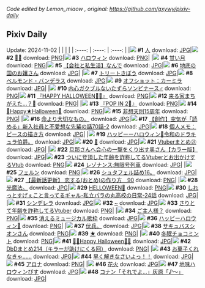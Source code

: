 *Code edited by Lemon_miaow , original: https://github.com/gxywy/pixiv-daily*
## Pixiv Daily 
Update: 2024-11-02
|      |      |      |
| :----: | :----: | :----: |
|![](https://pximg.lemonmiaow.xyz/c/240x480/img-master/img/2024/11/01/00/03/06/123872674_p0_master1200.jpg) **#1** [人](https://www.pixiv.net/artworks/123872674) download: [JPG](https://pximg.lemonmiaow.xyz/img-original/img/2024/11/01/00/03/06/123872674_p0.jpg)|![](https://pximg.lemonmiaow.xyz/c/240x480/img-master/img/2024/10/31/00/08/08/123830636_p0_master1200.jpg) **#2** [💛🖤](https://www.pixiv.net/artworks/123830636) download: [PNG](https://pximg.lemonmiaow.xyz/img-original/img/2024/10/31/00/08/08/123830636_p0.png)|![](https://pximg.lemonmiaow.xyz/c/240x480/img-master/img/2024/10/31/22/04/43/123865229_p0_master1200.jpg) **#3** [ハロウィン](https://www.pixiv.net/artworks/123865229) download: [PNG](https://pximg.lemonmiaow.xyz/img-original/img/2024/10/31/22/04/43/123865229_p0.png)|
|![](https://pximg.lemonmiaow.xyz/c/240x480/img-master/img/2024/11/01/00/00/53/123872359_p0_master1200.jpg) **#4** [甘い月](https://www.pixiv.net/artworks/123872359) download: [PNG](https://pximg.lemonmiaow.xyz/img-original/img/2024/11/01/00/00/53/123872359_p0.png)|![](https://pximg.lemonmiaow.xyz/c/240x480/img-master/img/2024/11/01/12/00/12/123886537_p0_master1200.jpg) **#5** [【会社と私生活】なんで](https://www.pixiv.net/artworks/123886537) download: [JPG](https://pximg.lemonmiaow.xyz/img-original/img/2024/11/01/12/00/12/123886537_p0.jpg)|![](https://pximg.lemonmiaow.xyz/c/240x480/img-master/img/2024/11/01/07/30/04/123882201_p0_master1200.jpg) **#6** [地底の国のお嬢さん](https://www.pixiv.net/artworks/123882201) download: [JPG](https://pximg.lemonmiaow.xyz/img-original/img/2024/11/01/07/30/04/123882201_p0.jpg)|
|![](https://pximg.lemonmiaow.xyz/c/240x480/img-master/img/2024/10/31/21/46/49/123864148_p0_master1200.jpg) **#7** [トリートきぼう](https://www.pixiv.net/artworks/123864148) download: [JPG](https://pximg.lemonmiaow.xyz/img-original/img/2024/10/31/21/46/49/123864148_p0.jpg)|![](https://pximg.lemonmiaow.xyz/c/240x480/img-master/img/2024/11/01/00/00/50/123872348_p0_master1200.jpg) **#8** [ベルモンド・バンデラス](https://www.pixiv.net/artworks/123872348) download: [JPG](https://pximg.lemonmiaow.xyz/img-original/img/2024/11/01/00/00/50/123872348_p0.jpg)|![](https://pximg.lemonmiaow.xyz/c/240x480/img-master/img/2024/10/31/20/18/33/123859542_p0_master1200.jpg) **#9** [オフショット：カーミラ](https://www.pixiv.net/artworks/123859542) download: [JPG](https://pximg.lemonmiaow.xyz/img-original/img/2024/10/31/20/18/33/123859542_p0.jpg)|
|![](https://pximg.lemonmiaow.xyz/c/240x480/img-master/img/2024/10/31/12/30/03/123845552_p0_master1200.jpg) **#10** [内心ガクブルないたずらソンビナース♂](https://www.pixiv.net/artworks/123845552) download: [PNG](https://pximg.lemonmiaow.xyz/img-original/img/2024/10/31/12/30/03/123845552_p0.png)|![](https://pximg.lemonmiaow.xyz/c/240x480/img-master/img/2024/10/31/00/22/58/123831531_p0_master1200.jpg) **#11** [『HAPPY HALLOWEEN🎃👻』](https://www.pixiv.net/artworks/123831531) download: [PNG](https://pximg.lemonmiaow.xyz/img-original/img/2024/10/31/00/22/58/123831531_p0.png)|![](https://pximg.lemonmiaow.xyz/c/240x480/img-master/img/2024/10/31/20/08/33/123859058_p0_master1200.jpg) **#12** [来る家まちがえた…？🎃](https://www.pixiv.net/artworks/123859058) download: [PNG](https://pximg.lemonmiaow.xyz/img-original/img/2024/10/31/20/08/33/123859058_p0.png)|
|![](https://pximg.lemonmiaow.xyz/c/240x480/img-master/img/2024/10/31/00/21/23/123831442_p0_master1200.jpg) **#13** [『POP IN 2🌟』](https://www.pixiv.net/artworks/123831442) download: [PNG](https://pximg.lemonmiaow.xyz/img-original/img/2024/10/31/00/21/23/123831442_p0.png)|![](https://pximg.lemonmiaow.xyz/c/240x480/img-master/img/2024/11/01/00/00/33/123872280_p0_master1200.jpg) **#14** [🎃Happy★Halloween🎃](https://www.pixiv.net/artworks/123872280) download: [PNG](https://pximg.lemonmiaow.xyz/img-original/img/2024/11/01/00/00/33/123872280_p0.png)|![](https://pximg.lemonmiaow.xyz/c/240x480/img-master/img/2024/10/31/00/18/04/123831240_p0_master1200.jpg) **#15** [非想天則15周年](https://www.pixiv.net/artworks/123831240) download: [PNG](https://pximg.lemonmiaow.xyz/img-original/img/2024/10/31/00/18/04/123831240_p0.png)|
|![](https://pximg.lemonmiaow.xyz/c/240x480/img-master/img/2024/11/01/17/56/45/123893154_p0_master1200.jpg) **#16** [命より大切なもの。](https://www.pixiv.net/artworks/123893154) download: [JPG](https://pximg.lemonmiaow.xyz/img-original/img/2024/11/01/17/56/45/123893154_p0.jpg)|![](https://pximg.lemonmiaow.xyz/c/240x480/img-master/img/2024/11/01/18/01/03/123893412_p0_master1200.jpg) **#17** [【創作】空気が「読める」新入社員と不愛想な先輩の話70話-2](https://www.pixiv.net/artworks/123893412) download: [JPG](https://pximg.lemonmiaow.xyz/img-original/img/2024/11/01/18/01/03/123893412_p0.jpg)|![](https://pximg.lemonmiaow.xyz/c/240x480/img-master/img/2024/10/31/06/00/07/123838578_p0_master1200.jpg) **#18** [個人メモ：ピースの描き方](https://www.pixiv.net/artworks/123838578) download: [JPG](https://pximg.lemonmiaow.xyz/img-original/img/2024/10/31/06/00/07/123838578_p0.jpg)|
|![](https://pximg.lemonmiaow.xyz/c/240x480/img-master/img/2024/10/31/11/48/34/123844573_p0_master1200.jpg) **#19** [ハッピーーハロウィン🎃令和のドラキュラ伯爵。](https://www.pixiv.net/artworks/123844573) download: [JPG](https://pximg.lemonmiaow.xyz/img-original/img/2024/10/31/11/48/34/123844573_p0.jpg)|![](https://pximg.lemonmiaow.xyz/c/240x480/img-master/img/2024/10/31/00/00/37/123829711_p0_master1200.jpg) **#20** [👻](https://www.pixiv.net/artworks/123829711) download: [JPG](https://pximg.lemonmiaow.xyz/img-original/img/2024/10/31/00/00/37/123829711_p0.jpg)|![](https://pximg.lemonmiaow.xyz/c/240x480/img-master/img/2024/10/31/23/16/12/123869376_p0_master1200.jpg) **#21** [Vtuberまとめ㉑](https://www.pixiv.net/artworks/123869376) download: [JPG](https://pximg.lemonmiaow.xyz/img-original/img/2024/10/31/23/16/12/123869376_p0.jpg)|
|![](https://pximg.lemonmiaow.xyz/c/240x480/img-master/img/2024/10/31/00/01/29/123829878_p0_master1200.jpg) **#22** [旦那さんへ会心の一撃をくり出す奥さん【カラー版】](https://www.pixiv.net/artworks/123829878) download: [JPG](https://pximg.lemonmiaow.xyz/img-original/img/2024/10/31/00/01/29/123829878_p0.jpg)|![](https://pximg.lemonmiaow.xyz/c/240x480/img-master/img/2024/10/31/20/08/49/123859073_p0_master1200.jpg) **#23** [ついに登頂した年齢を詐称してるVtuberとお出かけするVtub](https://www.pixiv.net/artworks/123859073) download: [PNG](https://pximg.lemonmiaow.xyz/img-original/img/2024/10/31/20/08/49/123859073_p0.png)|![](https://pximg.lemonmiaow.xyz/c/240x480/img-master/img/2024/10/31/18/22/30/123854352_p0_master1200.jpg) **#24** [レゾナンス:無限号列車](https://www.pixiv.net/artworks/123854352) download: [JPG](https://pximg.lemonmiaow.xyz/img-original/img/2024/10/31/18/22/30/123854352_p0.jpg)|
|![](https://pximg.lemonmiaow.xyz/c/240x480/img-master/img/2024/10/31/00/19/13/123831309_p0_master1200.jpg) **#25** [フェルン](https://www.pixiv.net/artworks/123831309) download: [PNG](https://pximg.lemonmiaow.xyz/img-original/img/2024/10/31/00/19/13/123831309_p0.png)|![](https://pximg.lemonmiaow.xyz/c/240x480/img-master/img/2024/11/01/19/18/23/123895645_p0_master1200.jpg) **#26** [シュタフェル詰め16。](https://www.pixiv.net/artworks/123895645) download: [JPG](https://pximg.lemonmiaow.xyz/img-original/img/2024/11/01/19/18/23/123895645_p0.jpg)|![](https://pximg.lemonmiaow.xyz/c/240x480/img-master/img/2024/11/01/12/50/42/123887536_p0_master1200.jpg) **#27** [【最新話更新】 恋する(おとめ)の作り方　90](https://www.pixiv.net/artworks/123887536) download: [PNG](https://pximg.lemonmiaow.xyz/img-original/img/2024/11/01/12/50/42/123887536_p0.png)|
|![](https://pximg.lemonmiaow.xyz/c/240x480/img-master/img/2024/10/31/03/05/37/123835136_p0_master1200.jpg) **#28** [光魔法。](https://www.pixiv.net/artworks/123835136) download: [JPG](https://pximg.lemonmiaow.xyz/img-original/img/2024/10/31/03/05/37/123835136_p0.jpg)|![](https://pximg.lemonmiaow.xyz/c/240x480/img-master/img/2024/10/31/20/03/29/123858230_p0_master1200.jpg) **#29** [HELLOWEEN🎃](https://www.pixiv.net/artworks/123858230) download: [PNG](https://pximg.lemonmiaow.xyz/img-original/img/2024/10/31/20/03/29/123858230_p0.png)|![](https://pximg.lemonmiaow.xyz/c/240x480/img-master/img/2024/10/31/00/06/50/123830516_p0_master1200.jpg) **#30** [しれっとすげぇこと言ってるギャル-私立パラの丸高校の日常-24話](https://www.pixiv.net/artworks/123830516) download: [JPG](https://pximg.lemonmiaow.xyz/img-original/img/2024/10/31/00/06/50/123830516_p0.jpg)|
|![](https://pximg.lemonmiaow.xyz/c/240x480/img-master/img/2024/11/01/07/30/02/123882193_p0_master1200.jpg) **#31** [シンデレラ](https://www.pixiv.net/artworks/123882193) download: [JPG](https://pximg.lemonmiaow.xyz/img-original/img/2024/11/01/07/30/02/123882193_p0.jpg)|![](https://pximg.lemonmiaow.xyz/c/240x480/img-master/img/2024/11/01/00/00/20/123872215_p0_master1200.jpg) **#32** [~](https://www.pixiv.net/artworks/123872215) download: [JPG](https://pximg.lemonmiaow.xyz/img-original/img/2024/11/01/00/00/20/123872215_p0.jpg)|![](https://pximg.lemonmiaow.xyz/c/240x480/img-master/img/2024/11/01/20/15/56/123897446_p0_master1200.jpg) **#33** [さりとて年齢を詐称してるVtuber](https://www.pixiv.net/artworks/123897446) download: [PNG](https://pximg.lemonmiaow.xyz/img-original/img/2024/11/01/20/15/56/123897446_p0.png)|
|![](https://pximg.lemonmiaow.xyz/c/240x480/img-master/img/2024/11/01/00/02/14/123872573_p0_master1200.jpg) **#34** [ご主人様？](https://www.pixiv.net/artworks/123872573) download: [PNG](https://pximg.lemonmiaow.xyz/img-original/img/2024/11/01/00/02/14/123872573_p0.png)|![](https://pximg.lemonmiaow.xyz/c/240x480/img-master/img/2024/10/31/23/24/42/123869870_p0_master1200.jpg) **#35** [消えるミュージカル歌枠](https://www.pixiv.net/artworks/123869870) download: [JPG](https://pximg.lemonmiaow.xyz/img-original/img/2024/10/31/23/24/42/123869870_p0.jpg)|![](https://pximg.lemonmiaow.xyz/c/240x480/img-master/img/2024/10/31/22/46/48/123867695_p0_master1200.jpg) **#36** [ハッピーハロウィン🎃](https://www.pixiv.net/artworks/123867695) download: [PNG](https://pximg.lemonmiaow.xyz/img-original/img/2024/10/31/22/46/48/123867695_p0.png)|
|![](https://pximg.lemonmiaow.xyz/c/240x480/img-master/img/2024/10/31/20/17/38/123859000_p0_master1200.jpg) **#37** [伏兵。](https://www.pixiv.net/artworks/123859000) download: [JPG](https://pximg.lemonmiaow.xyz/img-original/img/2024/10/31/20/17/38/123859000_p0.jpg)|![](https://pximg.lemonmiaow.xyz/c/240x480/img-master/img/2024/11/01/00/02/54/123872649_p0_master1200.jpg) **#38** [サキュバスシオンさん](https://www.pixiv.net/artworks/123872649) download: [PNG](https://pximg.lemonmiaow.xyz/img-original/img/2024/11/01/00/02/54/123872649_p0.png)|![](https://pximg.lemonmiaow.xyz/c/240x480/img-master/img/2024/10/31/00/28/56/123831811_p0_master1200.jpg) **#39** [★](https://www.pixiv.net/artworks/123831811) download: [PNG](https://pximg.lemonmiaow.xyz/img-original/img/2024/10/31/00/28/56/123831811_p0.png)|
|![](https://pximg.lemonmiaow.xyz/c/240x480/img-master/img/2024/11/01/20/30/01/123897840_p0_master1200.jpg) **#40** [冬眠チョコミント](https://www.pixiv.net/artworks/123897840) download: [PNG](https://pximg.lemonmiaow.xyz/img-original/img/2024/11/01/20/30/01/123897840_p0.png)|![](https://pximg.lemonmiaow.xyz/c/240x480/img-master/img/2024/10/31/20/54/23/123861282_p0_master1200.jpg) **#41** [🩷🧡Happy Halloween🧡💜](https://www.pixiv.net/artworks/123861282) download: [JPG](https://pximg.lemonmiaow.xyz/img-original/img/2024/10/31/20/54/23/123861282_p0.jpg)|![](https://pximg.lemonmiaow.xyz/c/240x480/img-master/img/2024/10/31/21/11/00/123862273_p0_master1200.jpg) **#42** [DbDまとめ214（キラーが助けにくる回）](https://www.pixiv.net/artworks/123862273) download: [PNG](https://pximg.lemonmiaow.xyz/img-original/img/2024/10/31/21/11/00/123862273_p0.png)|
|![](https://pximg.lemonmiaow.xyz/c/240x480/img-master/img/2024/10/31/00/00/56/123829769_p0_master1200.jpg) **#43** [お菓子くれなきゃ……](https://www.pixiv.net/artworks/123829769) download: [JPG](https://pximg.lemonmiaow.xyz/img-original/img/2024/10/31/00/00/56/123829769_p0.jpg)|![](https://pximg.lemonmiaow.xyz/c/240x480/img-master/img/2024/10/31/00/03/34/123830165_p0_master1200.jpg) **#44** [早く解きなさいよっ！！](https://www.pixiv.net/artworks/123830165) download: [JPG](https://pximg.lemonmiaow.xyz/img-original/img/2024/10/31/00/03/34/123830165_p0.jpg)|![](https://pximg.lemonmiaow.xyz/c/240x480/img-master/img/2024/10/31/00/01/10/123829820_p0_master1200.jpg) **#45** [アロナ](https://www.pixiv.net/artworks/123829820) download: [PNG](https://pximg.lemonmiaow.xyz/img-original/img/2024/10/31/00/01/10/123829820_p0.png)|
|![](https://pximg.lemonmiaow.xyz/c/240x480/img-master/img/2024/10/31/18/00/11/123853360_p0_master1200.jpg) **#46** [花火](https://www.pixiv.net/artworks/123853360) download: [JPG](https://pximg.lemonmiaow.xyz/img-original/img/2024/10/31/18/00/11/123853360_p0.jpg)|![](https://pximg.lemonmiaow.xyz/c/240x480/img-master/img/2024/10/31/19/43/21/123857764_p0_master1200.jpg) **#47** [地味ハロウィンぴす](https://www.pixiv.net/artworks/123857764) download: [JPG](https://pximg.lemonmiaow.xyz/img-original/img/2024/10/31/19/43/21/123857764_p0.jpg)|![](https://pximg.lemonmiaow.xyz/c/240x480/img-master/img/2024/10/31/18/16/04/123854135_p0_master1200.jpg) **#48** [コナン「それでよ…」灰原「♪〜」](https://www.pixiv.net/artworks/123854135) download: [JPG](https://pximg.lemonmiaow.xyz/img-original/img/2024/10/31/18/16/04/123854135_p0.jpg)|
